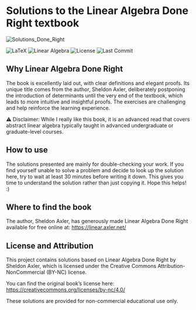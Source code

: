 # Solutions to the Linear Algebra Done Right textbook

![Solutions_Done_Right](https://github.com/user-attachments/assets/5d8e76c8-44a9-4364-adf4-a322a0fcce99)

![LaTeX](https://img.shields.io/badge/language-LaTeX-blue)
![Linear Algebra](https://img.shields.io/badge/topic-linear_algebra-brightgreen)
![License](https://img.shields.io/github/license/SupremeLordGamer/latex-linear-algebra-solutions)
![Last Commit](https://img.shields.io/github/last-commit/SupremeLordGamer/latex-linear-algebra-solutions)

## Why Linear Algebra Done Right
The book is excellently laid out, with clear definitions and elegant proofs. Its unique title comes from the author, Sheldon Axler, deliberately postponing the introduction of determinants until the very end of the textbook, which leads to more intuitive and insightful proofs. The exercises are challenging and help reinforce the learning experience.

⚠️ Disclaimer:
While I really like this book, it is an advanced read that covers abstract linear algebra typically taught in advanced undergraduate or graduate-level courses.

## How to use
The solutions presented are mainly for double-checking your work. If you find yourself unable to solve a problem and decide to look up the solution here, try to wait at least 30 minutes before writing it down. This gives you time to understand the solution rather than just copying it. Hope this helps! :)

## Where to find the book
The author, Sheldon Axler, has generously made Linear Algebra Done Right available for free online at:
https://linear.axler.net/

## License and Attribution
This project contains solutions based on Linear Algebra Done Right by Sheldon Axler, which is licensed under the Creative Commons Attribution-NonCommercial (BY-NC) license.

You can find the original book’s license here:
https://creativecommons.org/licenses/by-nc/4.0/

These solutions are provided for non-commercial educational use only.




